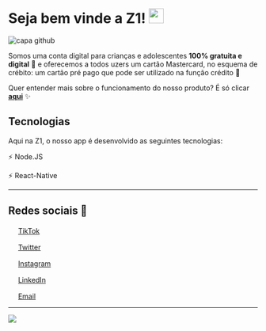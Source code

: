 # Seja bem vinde a Z1! <img src="https://github.com/leticiadasilva/leticiadasilva/blob/main/images/Hi.gif" width="30px">


![capa github](https://github.com/z1app/.github/blob/main/images/capa%20Z1.jpeg)  

Somos uma conta digital para crianças e adolescentes **100% gratuita e digital** :tada: e oferecemos a todos uzers um cartão Mastercard, no esquema de crébito: um cartão pré pago que pode ser utilizado na função crédito :nail_care:

Quer entender mais sobre o funcionamento do nosso produto? É só clicar **[aqui](https://z1.app/)** :sparkles: 

## Tecnologias

Aqui na Z1, o nosso app é desenvolvido as seguintes tecnologias: 

:zap: Node.JS 

:zap: React-Native 

---

## Redes sociais :round_pushpin:

<a href="https://www.tiktok.com/@z1.app?"><img src="https://github.com/z1app/.github/blob/main/images/tik-tok.png" width="16"></img></a> [TikTok](https://www.tiktok.com/@z1.app?)   

<a href="https://twitter.com/z1_app"><img src="https://github.com/z1app/.github/blob/main/images/twitter.png" width="16"></img></a> [Twitter](https://twitter.com/z1_app)   

<a href="https://www.instagram.com/z1.app/"><img src="https://github.com/z1app/.github/blob/main/images/instagram.png" width="16"></img></a> [Instagram](https://www.instagram.com/z1.app)   

<a href="https://www.linkedin.com/company/z1app/?originalSubdomain=br"><img src="https://github.com/z1app/.github/blob/main/images/linkedin.png" width="16"></img></a> [LinkedIn](https://www.linkedin.com/company/z1app/?originalSubdomain=br)  

<a href="mailto:salve@z1.app"><img src="https://github.com/z1app/.github/blob/main/images/email.png" width="16"></img></a> [Email](mailto:salve@z1.app)  
  
---

![](https://komarev.com/ghpvc/?username=z1app&color=blue&style=flat)

